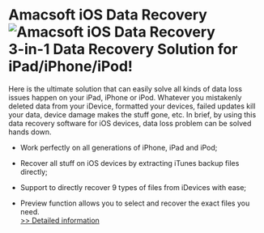 # Amacsoft iOS Data Recovery<br />![Amacsoft iOS Data Recovery](https://mycommerce.akamaized.net/api/pimages/P300924604/BIG/300924604.PNG)<br />3-in-1 Data Recovery Solution for iPad/iPhone/iPod!

Here is the ultimate solution that can easily solve all kinds of data loss issues happen on your iPad, iPhone or iPod. Whatever you mistakenly deleted data from your iDevice, formatted your devices, failed updates kill your data, device damage makes the stuff gone, etc. In brief, by using this data recovery software for iOS devices, data loss problem can be solved hands down.

* Work perfectly on all generations of iPhone, iPad and iPod;

* Recover all stuff on iOS devices by extracting iTunes backup files directly;

* Support to directly recover 9 types of files from iDevices with ease;

* Preview function allows you to select and recover the exact files you need.<br />[>> Detailed information](https://secure.shareit.com/shareit/product.html?productid=300924604&affiliateid=200057808)